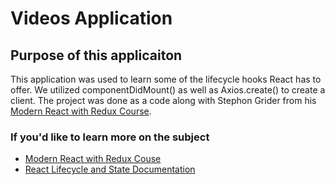 # Videos Application

## Purpose of this applicaiton

This application was used to learn some of the lifecycle hooks React has to offer. We utilized componentDidMount() as well as Axios.create() to create a client. The project was done as a code along with Stephon Grider from his [Modern React with Redux Course](https://www.udemy.com/share/101WcYCUISdVdRQQ==/).

### If you'd like to learn more on the subject

- [Modern React with Redux Couse](https://www.udemy.com/share/101WcYCUISdVdRQQ==/)
- [React Lifecycle and State Documentation](https://reactjs.org/docs/state-and-lifecycle.html)

